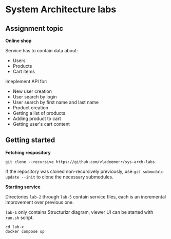# System Architecture labs

## Assignment topic

**Online shop**

Service has to contain data about:
- Users
- Products
- Cart items

Imeplement API for:
- New user creation
- User search by login
- User search by first name and last name
- Product creation
- Getting a list of products
- Adding product to cart
- Getting user's cart content

## Getting started

**Fetching respository**

```
git clone --recursive https://github.com/vladeemerr/sys-arch-labs
```

If the repository was cloned non-recursively previously,
use `git submodule update --init` to clone the necessary submodules.

**Starting service**

Directories `lab-2` through `lab-5` contain service files, each is an incremental improvement over previous one.

`lab-1` only contains Structurizr diagram, viewer UI can be started with `run.sh` script.

```
cd lab-x
docker compose up
```
